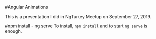 #Angular Animations

This is a presentation I did in NgTurkey Meetup on September 27, 2019.

#npm install - ng serve
To install, ```npm install``` and to start ```ng serve``` is enough. 
